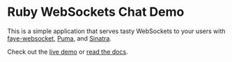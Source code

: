 # Ruby WebSockets Chat Demo

This is a simple application that serves tasty WebSockets to your users with [faye-websocket](https://github.com/faye/faye-websocket-ruby), [Puma](https://github.com/puma/puma), and [Sinatra](https://github.com/sinatra/sinatra).

Check out the [live demo](http://ruby-websockets-chat.herokuapp.com/) or [read the docs](https://devcenter.heroku.com/articles/ruby-websockets).
